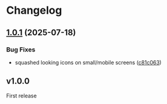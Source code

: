 # Changelog

## [1.0.1](https://github.com/unbekannt3/room-card-minimalist/compare/v1.0.0...v1.0.1) (2025-07-18)


### Bug Fixes

* squashed looking icons on small/mobile screens ([c81c063](https://github.com/unbekannt3/room-card-minimalist/commit/c81c063fbd7a23ce13e1115aa13832a0aa9a9830))

## v1.0.0

First release

